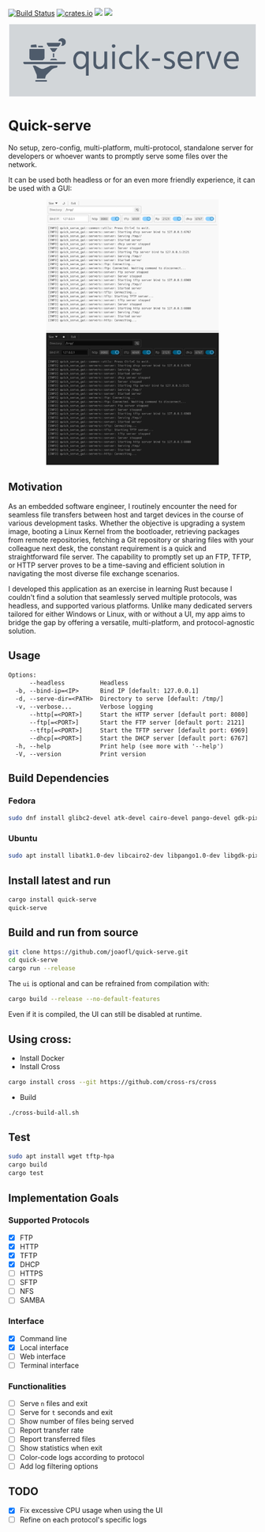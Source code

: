 [![Build Status](https://github.com/joaofl/quick-serve/actions/workflows/rust.yml/badge.svg)](https://github.com/joaofl/quick-serve/actions/workflows/rust.yml)
[![crates.io](https://img.shields.io/crates/v/quick-serve.svg)](https://crates.io/crates/quick-serve)
![](https://tokei.rs/b1/github/joaofl/quick-serve?category=code)
[![](https://deps.rs/repo/github/joaofl/quick-serve/status.svg)](https://deps.rs/repo/github/joaofl/quick-serve)

<p align="center"> 
  <p align="center"> <img src="media/logo.png" alt="Logo" width="500"/> </p>
</p>

# Quick-serve
No setup, zero-config, multi-platform, multi-protocol, standalone server for developers or whoever wants to promptly 
serve some files over the network.

It can be used both headless or for an even more friendly experience, it can be used with a GUI:

<!-- ![alt text](media/screenshot.png "Screenshot") -->

<p align="center">
  <img src="media/screenshoot-light.png" alt="Screenshot" width="350"/>
  <img src="media/screenshoot-dark.png" alt="Screenshot" width="350"/>
</p>

## Motivation

As an embedded software engineer, I routinely encounter the need for seamless file transfers between host and target 
devices in the course of various development tasks. Whether the objective is upgrading a system image, booting a Linux 
Kernel from the bootloader, retrieving packages from remote repositories, fetching a Git repository or sharing files with 
your colleague next desk, the constant requirement is a quick and straightforward file server. The capability to promptly 
set up an FTP, TFTP, or HTTP server proves to be a time-saving and efficient solution in navigating the most diverse 
file exchange scenarios.

I developed this application as an exercise in learning Rust because I couldn't find a solution that seamlessly served 
multiple protocols, was headless, and supported various platforms. Unlike many dedicated servers tailored for either 
Windows or Linux, with or without a UI, my app aims to bridge the gap by offering a versatile, multi-platform, and 
protocol-agnostic solution.

## Usage

```shell
Options:
      --headless          Headless
  -b, --bind-ip=<IP>      Bind IP [default: 127.0.0.1]
  -d, --serve-dir=<PATH>  Directory to serve [default: /tmp/]
  -v, --verbose...        Verbose logging
      --http[=<PORT>]     Start the HTTP server [default port: 8080]
      --ftp[=<PORT>]      Start the FTP server [default port: 2121]
      --tftp[=<PORT>]     Start the TFTP server [default port: 6969]
      --dhcp[=<PORT>]     Start the DHCP server [default port: 6767]
  -h, --help              Print help (see more with '--help')
  -V, --version           Print version
```


## Build Dependencies

### Fedora
```sh
sudo dnf install glibc2-devel atk-devel cairo-devel pango-devel gdk-pixbuf2-devel gtk3-devel gcc cmake clang clang-libs
```

### Ubuntu
```sh
sudo apt install libatk1.0-dev libcairo2-dev libpango1.0-dev libgdk-pixbuf2.0-dev libgtk-3-dev build-essential
```

## Install latest and run

```sh
cargo install quick-serve
quick-serve
```

## Build and run from source

```sh
git clone https://github.com/joaofl/quick-serve.git
cd quick-serve
cargo run --release
```

The `ui` is optional and can be refrained from compilation with:

```sh
cargo build --release --no-default-features
```

Even if it is compiled, the UI can still be disabled at runtime.

## Using cross:

- Install Docker
- Install Cross
```bash
cargo install cross --git https://github.com/cross-rs/cross
```

- Build
```sh
./cross-build-all.sh
```

## Test

```sh
sudo apt install wget tftp-hpa
cargo build
cargo test
```

## Implementation Goals

### Supported Protocols
- [x] FTP
- [x] HTTP
- [x] TFTP
- [x] DHCP
- [ ] HTTPS
- [ ] SFTP
- [ ] NFS
- [ ] SAMBA

### Interface
- [x] Command line
- [x] Local interface
- [ ] Web interface
- [ ] Terminal interface

### Functionalities
- [ ] Serve `n` files and exit
- [ ] Serve for `t` seconds and exit
- [ ] Show number of files being served
- [ ] Report transfer rate
- [ ] Report transferred files
- [ ] Show statistics when exit
- [ ] Color-code logs according to protocol
- [ ] Add log filtering options

## TODO
- [x] Fix excessive CPU usage when using the UI
- [ ] Refine on each protocol's specific logs
